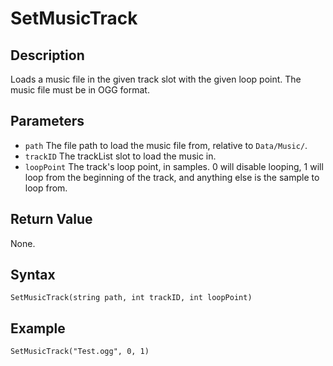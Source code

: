 # SetMusicTrack

## Description
Loads a music file in the given track slot with the given loop point. The music file must be in OGG format.

## Parameters

- `path`
The file path to load the music file from, relative to `Data/Music/`.
- `trackID`
The trackList slot to load the music in.
- `loopPoint`
The track's loop point, in samples. 0 will disable looping, 1 will loop from the beginning of the track, and anything else is the sample to loop from.

## Return Value
None.

## Syntax
```
SetMusicTrack(string path, int trackID, int loopPoint)
```

## Example
```
SetMusicTrack("Test.ogg", 0, 1)
```